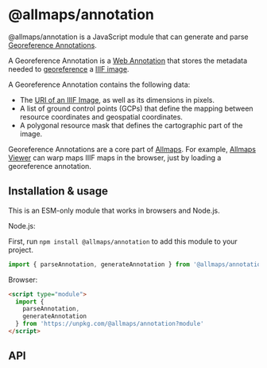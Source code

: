 # @allmaps/annotation

@allmaps/annotation is a JavaScript module that can generate and parse [Georeference Annotations](https://iiif.io/api/extension/georef/).

A Georeference Annotation is a [Web Annotation](https://www.w3.org/TR/annotation-model/) that stores the metadata needed to [georeference](https://en.wikipedia.org/wiki/Georeferencing) a [IIIF image](https://iiif.io/api/image/3.0/).

A Georeference Annotation contains the following data:

- The [URI of an IIIF Image](https://iiif.io/api/image/3.0/#3-identifier), as well as its dimensions in pixels.
- A list of ground control points (GCPs) that define the mapping between resource coordinates and geospatial coordinates.
- A polygonal resource mask that defines the cartographic part of the image.

Georeference Annotations are a core part of [Allmaps](https://allmaps.org). For example, [Allmaps Viewer](https://viewer.allmaps.org/#data=data%3Atext%2Fx-url%2Chttps%3A%2F%2Fraw.githubusercontent.com%2Fallmaps%2Fannotation%2Fdevelop%2Fexamples%2Fannotation.example.json) can warp maps IIIF maps in the browser, just by loading a georeference annotation.

<!-- TODO: create Observable notebook that allows you to try out this module! -->

## Installation & usage

This is an ESM-only module that works in browsers and Node.js.

Node.js:

First, run `npm install @allmaps/annotation` to add this module to your project.

```js
import { parseAnnotation, generateAnnotation } from '@allmaps/annotation'
```

Browser:

```html
<script type="module">
  import {
    parseAnnotation,
    generateAnnotation
  } from 'https://unpkg.com/@allmaps/annotation?module'
</script>
```

## API
